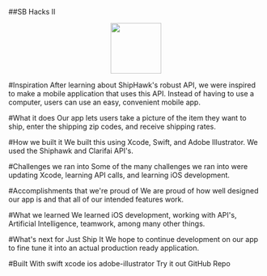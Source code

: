 ##SB Hacks II 
<p align="center">
  <img src="http://i.imgur.com/k0qUuJ8.png" width="100" height="100"/>
</p>

#Inspiration
After learning about ShipHawk's robust API, we were inspired to make a mobile application that uses this API. Instead of having to use a computer, users can use an easy, convenient mobile app.

#What it does
Our app lets users take a picture of the item they want to ship, enter the shipping zip codes, and receive shipping rates.

#How we built it
We built this using Xcode, Swift, and Adobe Illustrator. We used the Shiphawk and Clarifai API's.

#Challenges we ran into
Some of the many challenges we ran into were updating Xcode, learning API calls, and learning iOS development.

#Accomplishments that we're proud of
We are proud of how well designed our app is and that all of our intended features work.

#What we learned
We learned iOS development, working with API's, Artificial Intelligence, teamwork, among many other things.

#What's next for Just Ship It
We hope to continue development on our app to fine tune it into an actual production ready application.

#Built With
swift
xcode
ios
adobe-illustrator
Try it out
 GitHub Repo
